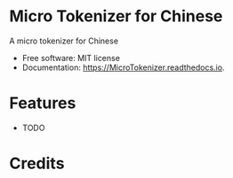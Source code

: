 # Micro Tokenizer for Chinese

A micro tokenizer for Chinese


* Free software: MIT license
* Documentation: https://MicroTokenizer.readthedocs.io.


# Features

* TODO

# Credits

